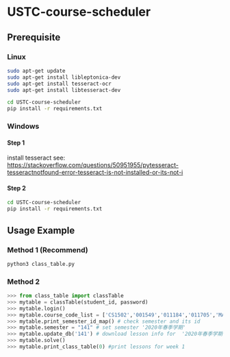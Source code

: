 # USTC-course-scheduler

## Prerequisite
### Linux
```bash
sudo apt-get update
sudo apt-get install libleptonica-dev 
sudo apt-get install tesseract-ocr
sudo apt-get install libtesseract-dev

cd USTC-course-scheduler
pip install -r requirements.txt
```
### Windows
#### Step 1
install tesseract see:
https://stackoverflow.com/questions/50951955/pytesseract-tesseractnotfound-error-tesseract-is-not-installed-or-its-not-i
#### Step 2
```bash
cd USTC-course-scheduler
pip install -r requirements.txt
```

## Usage Example
### Method 1 (Recommend)
```bash
python3 class_table.py
```

### Method 2
```python
>>> from class_table import classTable
>>> mytable = classTable(student_id, password)
>>> mytable.login()
>>> mytable.course_code_list = ['CS1502','001549','011184','011705','MARX1004','018214','011094','011096','011103','011145','011175','017082']
>>> mytable.print_semester_id_map() # check semester and its id
>>> mytable.semester = "141" # set semester '2020年春季学期'
>>> mytable.update_db('141') # download lesson info for  '2020年春季学期'
>>> mytable.solve()
>>> mytable.print_class_table(0) #print lessons for week 1
```
